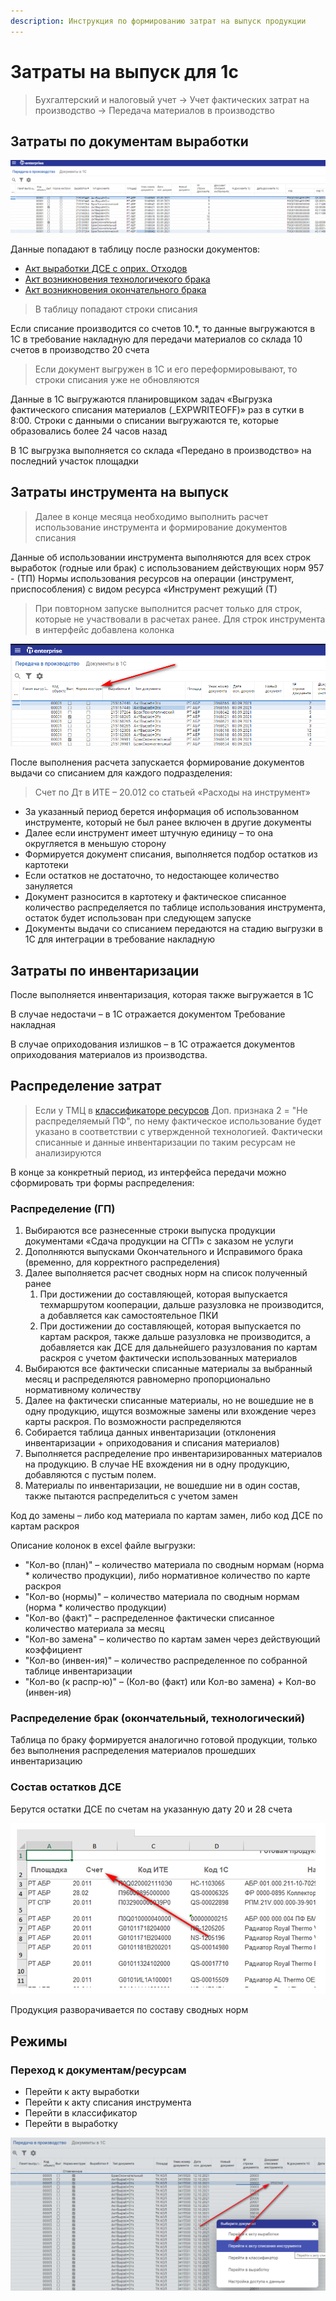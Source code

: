 ```yaml
---
description: Инструкция по формированию затрат на выпуск продукции
---
```


# Затраты на выпуск для 1с


>Бухгалтерский и налоговый учет → Учет фактических затрат на производство → Передача материалов в производство


## **Затраты по документам выработки**

![](<../../assets/0 (1).png>)

Данные попадают в таблицу после разноски документов:

* [Акт выработки ДСЕ с оприх. Отходов](../../uchet/dokumenty-vyrabotki/vyrabotka/akt-vyrabotki.md)
* [Акт возникновения технологичекого брака](../../upravlenie-kachestvom/dokumenty-po-uchetu-kachestva/uchet-braka/vyrabotka-braka.md)
* [Акт возникновения окончательного брака](../../upravlenie-kachestvom/dokumenty-po-uchetu-kachestva/uchet-braka/vyrabotka-braka.md)


>В таблицу попадают строки списания


Если списание производится со счетов 10.\*, то данные выгружаются в 1С в требование накладную для передачи материалов со склада 10 счетов в производство 20 счета


>Если документ выгружен в 1С и его переформировывают, то строки списания уже не обновляются


Данные в 1С выгружаются планировщиком задач «Выгрузка фактического списания материалов (\_EXPWRITEOFF)» раз в сутки в 8:00. Строки с данными о списании выгружаются те, которые образовались более 24 часов назад

В 1С выгрузка выполняется со склада «Передано в производство» на последний участок площадки

## **Затраты инструмента на выпуск**


>Далее в конце месяца необходимо выполнить расчет использование инструмента и формирование документов списания


Данные об использовании инструмента выполняются для всех строк выработок (годные или брак) с использованием действующих норм 957 - (ТП) Нормы использования ресурсов на операции (инструмент, приспособления) с видом ресурса «Инструмент режущий (Т)


>При повторном запуске выполнится расчет только для строк, которые не участвовали в расчетах ранее. Для строк инструмента в интерфейс добавлена колонка


![](<../../assets/1 (35).png>)

После выполнения расчета запускается формирование документов выдачи со списанием для каждого подразделения:


>Счет по Дт в ИТЕ – 20.012 со статьей «Расходы на инструмент»


* За указанный период берется информация об использованном инструменте, который не был ранее включен в другие документы
* Далее если инструмент имеет штучную единицу – то она округляется в меньшую сторону
* Формируется документ списания, выполняется подбор остатков из картотеки
* Если остатков не достаточно, то недостающее количество зануляется
* Документ разносится в картотеку и фактическое списанное количество распределяется по таблице использования инструмента, остаток будет использован при следующем запуске
* Документы выдачи со списанием передаются на стадию выгрузки в 1С для интеграции в требование накладную

## Затраты по инвентаризации

После выполняется инвентаризация, которая также выгружается в 1С

В случае недостачи – в 1С отражается документом Требование накладная

В случае оприходования излишков – в 1С отражается документов оприходования материалов из производства.

## Распределение затрат


>Если у ТМЦ в [классификаторе ресурсов](../../upravlenie-mdm/klassifikator-resursov/opisanie-funkcii/prosmotr-klassifikatora-resursov.md) Доп. признака 2 = "Не распределяемый ПФ", по нему фактическое использование будет указано в соответствии с утвержденной технологией. Фактически списанные и данные инвентаризации по таким ресурсам не анализируются




В конце за конкретный период, из интерфейса передачи можно сформировать три формы распределения:

### Распределение (ГП)

1. Выбираются все разнесенные строки выпуска продукции документами «Сдача продукции на СГП» с заказом не услуги
2. Дополняются выпусками Окончательного и Исправимого брака (временно, для корректного распределения)
3. Далее выполняется расчет сводных норм на список полученный ранее
   1. При достижении до составляющей, которая выпускается техмаршрутом кооперации, дальше разузловка не производится, а добавляется как самостоятельное ПКИ
   2. При достижении до составляющей, которая выпускается по картам раскроя, также дальше разузловка не производится, а добавляется как ДСЕ для дальнейшего разузлования по картам раскроя с учетом фактически использованных материалов
4. Выбираются все фактически списанные материалы за выбранный месяц и распределяются равномерно пропорционально нормативному количеству
5. Далее на фактически списанные материалы, но не вошедшие не в одну продукцию, ищутся возможные замены или вхождение через карты раскроя. По возможности распределяются
6. Собирается таблица данных инвентаризации (отклонения инвентаризации + оприходования и списания материалов)
7. Выполняется распределение про инвентаризированных материалов на продукцию. В случае НЕ вхождения ни в одну продукцию, добавляются с пустым полем.
8. Материалы по инвентаризации, не вошедшие ни в один состав, также пытаются распределиться с учетом замен

Код до замены – либо код материала по картам замен, либо код ДСЕ по картам раскроя

Описание колонок в excel файле выгрузки:

* "Кол-во (план)" – количество материала по сводным нормам (норма \* количество продукции), либо нормативное количество по карте раскроя
* "Кол-во (нормы)" – количество материала по сводным нормам (норма \* количество продукции)
* "Кол-во (факт)" – распределенное фактически списанное количество материала за месяц
* "Кол-во замена" – количество по картам замен через действующий коэффициент
* "Кол-во (инвен-ия)" – количество распределенное по собранной таблице инвентаризации
* "Кол-во (к распр-ю)" – (Кол-во (факт) или Кол-во замена) + Кол-во (инвен-ия)

### Распределение брак (окончательный, технологический)

Таблица по браку формируется аналогично готовой продукции, только без выполнения распределения материалов прошедших инвентаризацию

### Состав остатков ДСЕ

Берутся остатки ДСЕ по счетам на указанную дату 20 и 28 счета

![](<../../assets/image (989).png>)

Продукция разворачивается по составу сводных норм&#x20;

## Режимы

### Переход к документам/ресурсам

* Перейти к акту выработки
* Перейти к акту списания инструмента
* Перейти в классификатор
* Перейти в выработку

![](<../../assets/image (204).png>)
